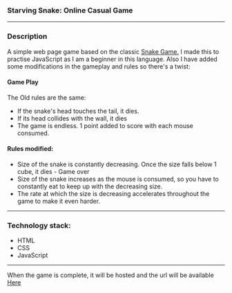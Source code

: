 <h3>  Starving Snake: Online Casual Game </h3>

<hr/>

<h3> Description </h3>
<p> A simple web page game based on the classic <a href = "https://en.wikipedia.org/wiki/Snake_(video_game_genre)"> Snake Game.</a> I made this to practise JavaScript as I am a beginner in this language. Also I have added some modifications in the gameplay and rules so there's a twist:</p>

<h4>Game Play</h4>
<p> The Old rules are the same: </p>
<ul>
    <li> If the snake's head touches the tail, it dies.</li>
    <li> If its head collides with the wall, it dies </li>
    <li> The game is endless. 1 point added to score with each mouse consumed. </li>
</ul>

<h4> Rules modified: </h4>
<ul>
    <li> Size of the snake is constantly decreasing. Once the size falls below 1 cube, it dies -  Game over</li>
    <li> Size of the snake increases as the mouse is consumed, so you have to constantly eat to keep up with the decreasing size.</li>
    <li> The rate at which the size is decreasing accelerates throughout the game to make it even harder. </li>
</ul>

<hr/>

<h3> Technology stack: </h3>
<ul>
    <li> HTML</li>
    <li> CSS </li>
    <li> JavaScript</li>
</ul>

<hr/>

<p>When the game is complete, it will be hosted and the url will be available <a href="">Here</a></p>
